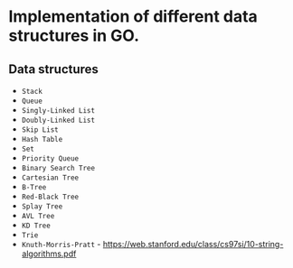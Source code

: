 # Implementation of different data structures in GO.

## Data structures

* `Stack`
* `Queue`
* `Singly-Linked List`
* `Doubly-Linked List`
* `Skip List`
* `Hash Table`
* `Set`
* `Priority Queue`
* `Binary Search Tree`
* `Cartesian Tree`
* `B-Tree`
* `Red-Black Tree`
* `Splay Tree`
* `AVL Tree`
* `KD Tree`
* `Trie`
* `Knuth-Morris-Pratt` - https://web.stanford.edu/class/cs97si/10-string-algorithms.pdf